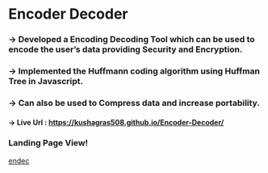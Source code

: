 # Encoder Decoder

### -> Developed a Encoding Decoding Tool which can be used to encode the user’s data providing Security and Encryption.

### -> Implemented the Huffmann coding algorithm using Huffman Tree in Javascript.

### -> Can also be used to Compress data and increase portability.

#### -> Live Url : https://kushagras508.github.io/Encoder-Decoder/

### Landing Page View!
[endec](https://user-images.githubusercontent.com/90048289/182706305-65032ff8-2a8e-4688-b209-b8a9b2b95a8c.png)




